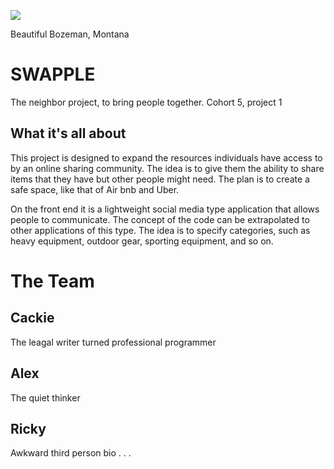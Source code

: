 ![](https://media.xogrp.com/images/0e8d9768-0a08-406b-8e4d-07d9cb5c1898)

Beautiful Bozeman, Montana

# SWAPPLE

The neighbor project, to bring people together. Cohort 5, project 1

## What it's all about

This project is designed to expand the resources individuals have access to by an online sharing community. The idea is to give them the ability to share items that they have but other people might need. The plan is to create a safe space, like that of Air bnb and Uber.

On the front end it is a lightweight social media type application that allows people to communicate. The concept of the code can be extrapolated to other applications of this type. The idea is to specify categories, such as heavy equipment, outdoor gear, sporting equipment, and so on.

# The Team
## Cackie
  The leagal writer turned professional programmer


## Alex
  The quiet thinker


## Ricky
  Awkward third person bio . . .
